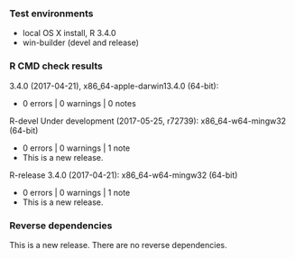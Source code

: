 ### Test environments

* local OS X install, R 3.4.0
* win-builder (devel and release)

### R CMD check results

3.4.0 (2017-04-21), x86_64-apple-darwin13.4.0 (64-bit):

* 0 errors | 0 warnings | 0 notes

R-devel Under development (2017-05-25, r72739): x86_64-w64-mingw32 (64-bit)

* 0 errors | 0 warnings | 1 note
* This is a new release.

R-release 3.4.0 (2017-04-21): x86_64-w64-mingw32 (64-bit)

* 0 errors | 0 warnings | 1 note
* This is a new release.

### Reverse dependencies

This is a new release. There are no reverse dependencies.
